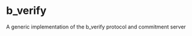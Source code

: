 # b\_verify 

A generic implementation of the b\_verify protocol and commitment server
















